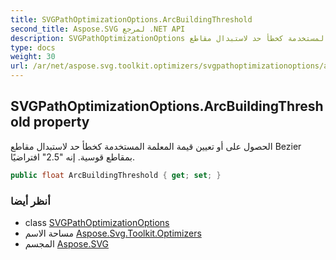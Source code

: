 ```yaml
---
title: SVGPathOptimizationOptions.ArcBuildingThreshold
second_title: Aspose.SVG لمرجع .NET API
description: SVGPathOptimizationOptions ملكية. الحصول على أو تعيين قيمة المعلمة المستخدمة كخطأ حد لاستبدال مقاطع Bezier بمقاطع قوسية. إنه 2.5 افتراضيًا.
type: docs
weight: 30
url: /ar/net/aspose.svg.toolkit.optimizers/svgpathoptimizationoptions/arcbuildingthreshold/
---
```

## SVGPathOptimizationOptions.ArcBuildingThreshold property

الحصول على أو تعيين قيمة المعلمة المستخدمة كخطأ حد لاستبدال مقاطع Bezier بمقاطع قوسية. إنه "2.5" افتراضيًا.

```csharp
public float ArcBuildingThreshold { get; set; }
```

### أنظر أيضا

* class [SVGPathOptimizationOptions](../)
* مساحة الاسم [Aspose.Svg.Toolkit.Optimizers](../../svgpathoptimizationoptions/)
* المجسم [Aspose.SVG](../../../)


